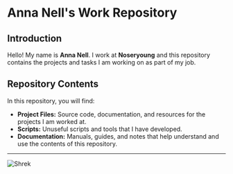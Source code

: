 # Anna Nell's Work Repository


## Introduction

Hello! My name is **Anna Nell**. I work at **Noseryoung** and this repository contains the projects and tasks I am working on as part of my job.


## Repository Contents

In this repository, you will find:
- **Project Files:** Source code, documentation, and resources for the projects I am worked at.
- **Scripts:** Unuseful scripts and tools that I have developed.
- **Documentation:** Manuals, guides, and notes that help understand and use the contents of this repository.


---

![Shrek](https://i.pinimg.com/736x/a9/ef/a9/a9efa9e0d9a868bf182a920938c0c094.jpg)

